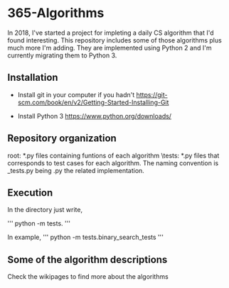 # 365-Algorithms

In 2018, I've started a project for impleting a daily CS algorithm that I'd found interesting. 
This repository includes some of those algorithms plus much more I'm adding.
They are implemented using Python 2 and I'm currently migrating them to Python 3.


## Installation

* Install git in your computer if you hadn't
https://git-scm.com/book/en/v2/Getting-Started-Installing-Git

* Install Python 3 
https://www.python.org/downloads/

## Repository organization

root:  \*.py files containing funtions of each algorithm
\tests: \*.py files that corresponds to test cases for each algorithm. The naming convention is <algorithm>_tests.py being <algorithm>.py the related implementation.

## Execution

In the directory just write,

'''
python -m tests.<testname>
'''

In example, 
'''
python -m tests.binary_search_tests
'''

## Some of the algorithm descriptions

Check the wikipages to find more about the algorithms


